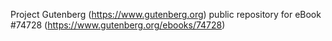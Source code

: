 Project Gutenberg (https://www.gutenberg.org) public repository for
eBook #74728 (https://www.gutenberg.org/ebooks/74728)
